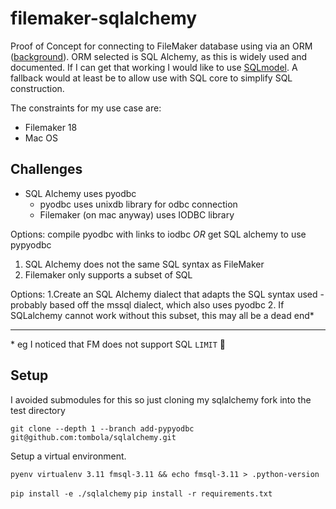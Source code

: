 # filemaker-sqlalchemy
Proof of Concept for connecting to FileMaker database using via an ORM ([background](https://github.com/vitalseeds/vs-data-api/issues/4#issuecomment-1436095032)).
ORM selected is SQL Alchemy, as this is widely used and documented. If I can get that working I would like to use [SQLmodel](https://sqlmodel.tiangolo.com/).
A fallback would at least be to allow use with SQL core to simplify SQL construction.

The constraints for my use case are:

- Filemaker 18
- Mac OS

## Challenges

- SQL Alchemy uses pyodbc
    - pyodbc uses unixdb library for odbc connection
    - Filemaker (on mac anyway) uses IODBC library

Options: compile pyodbc with links to iodbc _OR_ get SQL alchemy to use pypyodbc

1. SQL Alchemy does not the same SQL syntax as FileMaker
2. Filemaker only supports a subset of SQL

Options:
1.Create an SQL Alchemy dialect that adapts the SQL syntax used
    - probably based off the mssql dialect, which also uses pyodbc
2. If SQLalchemy cannot work without this subset, this may all be a dead end\*

----
\* eg I noticed that FM does not support SQL `LIMIT` 🤦


## Setup

I avoided submodules for this so just cloning my sqlalchemy fork into the test directory

`git clone --depth 1 --branch add-pypyodbc git@github.com:tombola/sqlalchemy.git`

Setup a virtual environment.

`pyenv virtualenv 3.11 fmsql-3.11 && echo fmsql-3.11 > .python-version`

`pip install -e ./sqlalchemy`
`pip install -r requirements.txt`